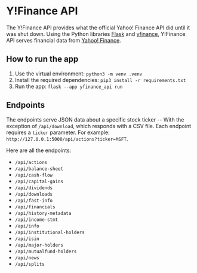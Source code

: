 # Y!Finance API

The Y!Finance API provides what the official Yahoo! Finance API did until it was shut down. Using the Python libraries [Flask](https://pypi.org/project/Flask/) and [yfinance](https://pypi.org/project/yfinance/), Y!Finance API serves financial data from [Yahoo! Finance](https://finance.yahoo.com/).


## How to run the app

1. Use the virtual environment: `python3 -m venv .venv`
1. Install the required dependencies: `pip3 install -r requirements.txt`
1. Run the app: `flask --app yfinance_api run`


## Endpoints

The endpoints serve JSON data about a specific stock ticker -- With the exception of `/api/download`, which responds with a CSV file. Each endpoint requires a `ticker` parameter. For example: `http://127.0.0.1:5000/api/actions?ticker=MSFT`.

Here are all the endpoints:

* `/api/actions`
* `/api/balance-sheet`
* `/api/cash-flow`
* `/api/capital-gains`
* `/api/dividends`
* `/api/downloads`
* `/api/fast-info`
* `/api/financials`
* `/api/history-metadata`
* `/api/income-stmt`
* `/api/info`
* `/api/institutional-holders`
* `/api/isin`
* `/api/major-holders`
* `/api/mutualfund-holders`
* `/api/news`
* `/api/splits`
